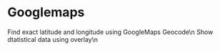 # Googlemaps
Find exact latitude and longitude using GoogleMaps Geocode\n
Show dtatistical data using overlay\n
